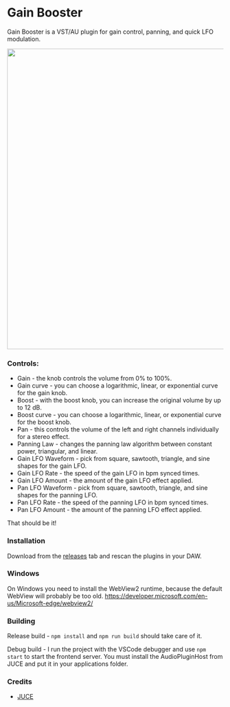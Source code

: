 # Gain Booster

Gain Booster is a VST/AU plugin for gain control, panning, and quick LFO modulation.

<img src="assets/readme.png" height="700">

### Controls:
- Gain - the knob controls the volume from 0% to 100%.
- Gain curve - you can choose a logarithmic, linear, or exponential curve for the gain knob.
- Boost - with the boost knob, you can increase the original volume by up to 12 dB.
- Boost curve - you can choose a logarithmic, linear, or exponential curve for the boost knob.
- Pan - this controls the volume of the left and right channels individually for a stereo effect.
- Panning Law - changes the panning law algorithm between constant power, triangular, and linear.
- Gain LFO Waveform - pick from square, sawtooth, triangle, and sine shapes for the gain LFO. 
- Gain LFO Rate - the speed of the gain LFO in bpm synced times.
- Gain LFO Amount - the amount of the gain LFO effect applied.
- Pan LFO Waveform - pick from square, sawtooth, triangle, and sine shapes for the panning LFO. 
- Pan LFO Rate - the speed of the panning LFO in bpm synced times.
- Pan LFO Amount - the amount of the panning LFO effect applied.

That should be it!

### Installation

Download from the [releases](https://github.com/Moebits/Gain-Booster/releases) tab and rescan the plugins in your DAW.

### Windows

On Windows you need to install the WebView2 runtime, because the default WebView will probably be too old. 
https://developer.microsoft.com/en-us/Microsoft-edge/webview2/

### Building

Release build - `npm install` and `npm run build` should take care of it. 

Debug build - I run the project with the VSCode debugger and use `npm start` to start the frontend 
server. You must install the AudioPluginHost from JUCE and put it in your applications folder. 

### Credits

- [JUCE](https://juce.com/)
